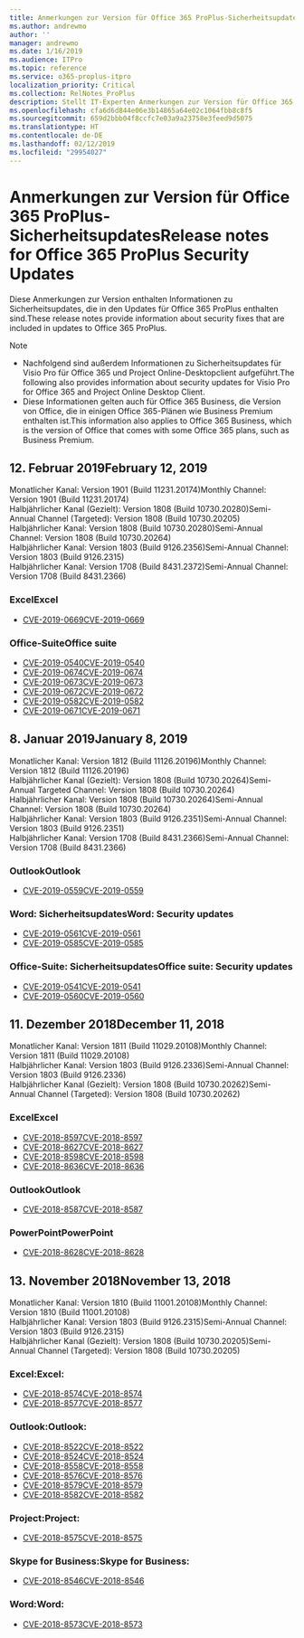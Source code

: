 ```yaml
---
title: Anmerkungen zur Version für Office 365 ProPlus-Sicherheitsupdates
ms.author: andrewmo
author: ''
manager: andrewmo
ms.date: 1/16/2019
ms.audience: ITPro
ms.topic: reference
ms.service: o365-proplus-itpro
localization_priority: Critical
ms.collection: RelNotes_ProPlus
description: Stellt IT-Experten Anmerkungen zur Version für Office 365 ProPlus-Sicherheitsupdates zur Verfügung.
ms.openlocfilehash: cfa6d6d844e06e3b14865a64e02c1064fbb8c8f5
ms.sourcegitcommit: 659d2bbb04f8ccfc7e03a9a23758e3feed9d5075
ms.translationtype: HT
ms.contentlocale: de-DE
ms.lasthandoff: 02/12/2019
ms.locfileid: "29954027"
---
```

# <a name="release-notes-for-office-365-proplus-security-updates"></a><span data-ttu-id="6d06b-103">Anmerkungen zur Version für Office 365 ProPlus-Sicherheitsupdates</span><span class="sxs-lookup"><span data-stu-id="6d06b-103">Release notes for Office 365 ProPlus Security Updates</span></span>

<span data-ttu-id="6d06b-104">Diese Anmerkungen zur Version enthalten Informationen zu Sicherheitsupdates, die in den Updates für Office 365 ProPlus enthalten sind.</span><span class="sxs-lookup"><span data-stu-id="6d06b-104">These release notes provide information about security fixes that are included in updates to Office 365 ProPlus.</span></span>
 
> [!NOTE]
> - <span data-ttu-id="6d06b-105">Nachfolgend sind außerdem Informationen zu Sicherheitsupdates für Visio Pro für Office 365 und Project Online-Desktopclient aufgeführt.</span><span class="sxs-lookup"><span data-stu-id="6d06b-105">The following also provides information about security updates for Visio Pro for Office 365 and Project Online Desktop Client.</span></span>
> - <span data-ttu-id="6d06b-106">Diese Informationen gelten auch für Office 365 Business, die Version von Office, die in einigen Office 365-Plänen wie Business Premium enthalten ist.</span><span class="sxs-lookup"><span data-stu-id="6d06b-106">This information also applies to Office 365 Business, which is the version of Office that comes with some Office 365 plans, such as Business Premium.</span></span>
## <a name="february-12-2019"></a><span data-ttu-id="6d06b-107">12. Februar 2019</span><span class="sxs-lookup"><span data-stu-id="6d06b-107">February 12, 2019</span></span>
<span data-ttu-id="6d06b-108">Monatlicher Kanal: Version 1901 (Build 11231.20174)</span><span class="sxs-lookup"><span data-stu-id="6d06b-108">Monthly Channel: Version 1901 (Build 11231.20174)</span></span>  
<span data-ttu-id="6d06b-109">Halbjährlicher Kanal (Gezielt): Version 1808 (Build 10730.20280)</span><span class="sxs-lookup"><span data-stu-id="6d06b-109">Semi-Annual Channel (Targeted): Version 1808 (Build 10730.20205)</span></span>   
<span data-ttu-id="6d06b-110">Halbjährlicher Kanal: Version 1808 (Build 10730.20280)</span><span class="sxs-lookup"><span data-stu-id="6d06b-110">Semi-Annual Channel: Version 1808 (Build 10730.20264)</span></span>  
<span data-ttu-id="6d06b-111">Halbjährlicher Kanal: Version 1803 (Build 9126.2356)</span><span class="sxs-lookup"><span data-stu-id="6d06b-111">Semi-Annual Channel: Version 1803 (Build 9126.2315)</span></span>  
<span data-ttu-id="6d06b-112">Halbjährlicher Kanal: Version 1708 (Build 8431.2372)</span><span class="sxs-lookup"><span data-stu-id="6d06b-112">Semi-Annual Channel: Version 1708 (Build 8431.2366)</span></span>  


### <a name="excel"></a><span data-ttu-id="6d06b-113">Excel</span><span class="sxs-lookup"><span data-stu-id="6d06b-113">Excel</span></span>

-   [<span data-ttu-id="6d06b-114">CVE-2019-0669</span><span class="sxs-lookup"><span data-stu-id="6d06b-114">CVE-2019-0669</span></span>](https://portal.msrc.microsoft.com/de-DE/security-guidance/advisory/CVE-2019-0669)

### <a name="office-suite"></a><span data-ttu-id="6d06b-115">Office-Suite</span><span class="sxs-lookup"><span data-stu-id="6d06b-115">Office suite</span></span>

-   [<span data-ttu-id="6d06b-116">CVE-2019-0540</span><span class="sxs-lookup"><span data-stu-id="6d06b-116">CVE-2019-0540</span></span>](https://portal.msrc.microsoft.com/de-DE/security-guidance/advisory/CVE-2019-0540)
-   [<span data-ttu-id="6d06b-117">CVE-2019-0674</span><span class="sxs-lookup"><span data-stu-id="6d06b-117">CVE-2019-0674</span></span>](https://portal.msrc.microsoft.com/de-DE/security-guidance/advisory/CVE-2019-0674)
-   [<span data-ttu-id="6d06b-118">CVE-2019-0673</span><span class="sxs-lookup"><span data-stu-id="6d06b-118">CVE-2019-0673</span></span>](https://portal.msrc.microsoft.com/de-DE/security-guidance/advisory/CVE-2019-0673)
-   [<span data-ttu-id="6d06b-119">CVE-2019-0672</span><span class="sxs-lookup"><span data-stu-id="6d06b-119">CVE-2019-0672</span></span>](https://portal.msrc.microsoft.com/de-DE/security-guidance/advisory/CVE-2019-0672)
-   [<span data-ttu-id="6d06b-120">CVE-2019-0582</span><span class="sxs-lookup"><span data-stu-id="6d06b-120">CVE-2019-0582</span></span>](https://portal.msrc.microsoft.com/de-DE/security-guidance/advisory/CVE-2019-0582)
-   [<span data-ttu-id="6d06b-121">CVE-2019-0671</span><span class="sxs-lookup"><span data-stu-id="6d06b-121">CVE-2019-0671</span></span>](https://portal.msrc.microsoft.com/de-DE/security-guidance/advisory/CVE-2019-0671)

## <a name="january-8-2019"></a><span data-ttu-id="6d06b-122">8. Januar 2019</span><span class="sxs-lookup"><span data-stu-id="6d06b-122">January 8, 2019</span></span>

<span data-ttu-id="6d06b-123">Monatlicher Kanal: Version 1812 (Build 11126.20196)</span><span class="sxs-lookup"><span data-stu-id="6d06b-123">Monthly Channel: Version 1812 (Build 11126.20196)</span></span>  
<span data-ttu-id="6d06b-124">Halbjährlicher Kanal (Gezielt): Version 1808 (Build 10730.20264)</span><span class="sxs-lookup"><span data-stu-id="6d06b-124">Semi-Annual Targeted Channel: Version 1808 (Build 10730.20264)</span></span>  
<span data-ttu-id="6d06b-125">Halbjährlicher Kanal: Version 1808 (Build 10730.20264)</span><span class="sxs-lookup"><span data-stu-id="6d06b-125">Semi-Annual Channel: Version 1808 (Build 10730.20264)</span></span>  
<span data-ttu-id="6d06b-126">Halbjährlicher Kanal: Version 1803 (Build 9126.2351)</span><span class="sxs-lookup"><span data-stu-id="6d06b-126">Semi-Annual Channel: Version 1803 (Build 9126.2351)</span></span>  
<span data-ttu-id="6d06b-127">Halbjährlicher Kanal: Version 1708 (Build 8431.2366)</span><span class="sxs-lookup"><span data-stu-id="6d06b-127">Semi-Annual Channel: Version 1708 (Build 8431.2366)</span></span>  


### <a name="outlook"></a><span data-ttu-id="6d06b-128">Outlook</span><span class="sxs-lookup"><span data-stu-id="6d06b-128">Outlook</span></span>
-   [<span data-ttu-id="6d06b-129">CVE-2019-0559</span><span class="sxs-lookup"><span data-stu-id="6d06b-129">CVE-2019-0559</span></span>](https://portal.msrc.microsoft.com/de-DE/security-guidance/advisory/CVE-2019-0559)

### <a name="word-security-updates"></a><span data-ttu-id="6d06b-130">Word: Sicherheitsupdates</span><span class="sxs-lookup"><span data-stu-id="6d06b-130">Word: Security updates</span></span> 
-   [<span data-ttu-id="6d06b-131">CVE-2019-0561</span><span class="sxs-lookup"><span data-stu-id="6d06b-131">CVE-2019-0561</span></span>](https://portal.msrc.microsoft.com/de-DE/security-guidance/advisory/CVE-2019-0561)
-   [<span data-ttu-id="6d06b-132">CVE-2019-0585</span><span class="sxs-lookup"><span data-stu-id="6d06b-132">CVE-2019-0585</span></span>](https://portal.msrc.microsoft.com/de-DE/security-guidance/advisory/CVE-2019-0585) 
 
### <a name="office-suite-security-updates"></a><span data-ttu-id="6d06b-133">Office-Suite: Sicherheitsupdates</span><span class="sxs-lookup"><span data-stu-id="6d06b-133">Office suite: Security updates</span></span> 
-   [<span data-ttu-id="6d06b-134">CVE-2019-0541</span><span class="sxs-lookup"><span data-stu-id="6d06b-134">CVE-2019-0541</span></span>](https://portal.msrc.microsoft.com/de-DE/security-guidance/advisory/CVE-2019-0541)
-   [<span data-ttu-id="6d06b-135">CVE-2019-0560</span><span class="sxs-lookup"><span data-stu-id="6d06b-135">CVE-2019-0560</span></span>](https://portal.msrc.microsoft.com/de-DE/security-guidance/advisory/CVE-2019-0560)

## <a name="december-11-2018"></a><span data-ttu-id="6d06b-136">11. Dezember 2018</span><span class="sxs-lookup"><span data-stu-id="6d06b-136">December 11, 2018</span></span>
<span data-ttu-id="6d06b-137">Monatlicher Kanal: Version 1811 (Build 11029.20108)</span><span class="sxs-lookup"><span data-stu-id="6d06b-137">Monthly Channel: Version 1811 (Build 11029.20108)</span></span>  
<span data-ttu-id="6d06b-138">Halbjährlicher Kanal: Version 1803 (Build 9126.2336)</span><span class="sxs-lookup"><span data-stu-id="6d06b-138">Semi-Annual Channel: Version 1803 (Build 9126.2336)</span></span>  
<span data-ttu-id="6d06b-139">Halbjährlicher Kanal (Gezielt): Version 1808 (Build 10730.20262)</span><span class="sxs-lookup"><span data-stu-id="6d06b-139">Semi-Annual Channel (Targeted): Version 1808 (Build 10730.20262)</span></span>  

### <a name="excel"></a><span data-ttu-id="6d06b-140">Excel</span><span class="sxs-lookup"><span data-stu-id="6d06b-140">Excel</span></span>

-   [<span data-ttu-id="6d06b-141">CVE-2018-8597</span><span class="sxs-lookup"><span data-stu-id="6d06b-141">CVE-2018-8597</span></span>](https://portal.msrc.microsoft.com/de-DE/security-guidance/advisory/CVE-2018-8597)
-   [<span data-ttu-id="6d06b-142">CVE-2018-8627</span><span class="sxs-lookup"><span data-stu-id="6d06b-142">CVE-2018-8627</span></span>](https://portal.msrc.microsoft.com/de-DE/security-guidance/advisory/CVE-2018-8627)
-   [<span data-ttu-id="6d06b-143">CVE-2018-8598</span><span class="sxs-lookup"><span data-stu-id="6d06b-143">CVE-2018-8598</span></span>](https://portal.msrc.microsoft.com/de-DE/security-guidance/advisory/CVE-2018-8598)
-   [<span data-ttu-id="6d06b-144">CVE-2018-8636</span><span class="sxs-lookup"><span data-stu-id="6d06b-144">CVE-2018-8636</span></span>](https://portal.msrc.microsoft.com/de-DE/security-guidance/advisory/CVE-2018-8636)

### <a name="outlook"></a><span data-ttu-id="6d06b-145">Outlook</span><span class="sxs-lookup"><span data-stu-id="6d06b-145">Outlook</span></span>

-   [<span data-ttu-id="6d06b-146">CVE-2018-8587</span><span class="sxs-lookup"><span data-stu-id="6d06b-146">CVE-2018-8587</span></span>](https://portal.msrc.microsoft.com/de-DE/security-guidance/advisory/CVE-2018-8587)

### <a name="powerpoint"></a><span data-ttu-id="6d06b-147">PowerPoint</span><span class="sxs-lookup"><span data-stu-id="6d06b-147">PowerPoint</span></span>

-   [<span data-ttu-id="6d06b-148">CVE-2018-8628</span><span class="sxs-lookup"><span data-stu-id="6d06b-148">CVE-2018-8628</span></span>](https://portal.msrc.microsoft.com/de-DE/security-guidance/advisory/CVE-2018-8628)

## <a name="november-13-2018"></a><span data-ttu-id="6d06b-149">13. November 2018</span><span class="sxs-lookup"><span data-stu-id="6d06b-149">November 13, 2018</span></span>
<span data-ttu-id="6d06b-150">Monatlicher Kanal: Version 1810 (Build 11001.20108)</span><span class="sxs-lookup"><span data-stu-id="6d06b-150">Monthly Channel: Version 1810 (Build 11001.20108)</span></span>  
<span data-ttu-id="6d06b-151">Halbjährlicher Kanal: Version 1803 (Build 9126.2315)</span><span class="sxs-lookup"><span data-stu-id="6d06b-151">Semi-Annual Channel: Version 1803 (Build 9126.2315)</span></span>  
<span data-ttu-id="6d06b-152">Halbjährlicher Kanal (Gezielt): Version 1808 (Build 10730.20205)</span><span class="sxs-lookup"><span data-stu-id="6d06b-152">Semi-Annual Channel (Targeted): Version 1808 (Build 10730.20205)</span></span>  

### <a name="excel"></a><span data-ttu-id="6d06b-153">Excel:</span><span class="sxs-lookup"><span data-stu-id="6d06b-153">Excel:</span></span>

-   [<span data-ttu-id="6d06b-154">CVE-2018-8574</span><span class="sxs-lookup"><span data-stu-id="6d06b-154">CVE-2018-8574</span></span>](https://portal.msrc.microsoft.com/de-DE/security-guidance/advisory/CVE-2018-8574)
-   [<span data-ttu-id="6d06b-155">CVE-2018-8577</span><span class="sxs-lookup"><span data-stu-id="6d06b-155">CVE-2018-8577</span></span>](https://portal.msrc.microsoft.com/de-DE/security-guidance/advisory/CVE-2018-8577)

### <a name="outlook"></a><span data-ttu-id="6d06b-156">Outlook:</span><span class="sxs-lookup"><span data-stu-id="6d06b-156">Outlook:</span></span>

-   [<span data-ttu-id="6d06b-157">CVE-2018-8522</span><span class="sxs-lookup"><span data-stu-id="6d06b-157">CVE-2018-8522</span></span>](https://portal.msrc.microsoft.com/de-DE/security-guidance/advisory/CVE-2018-8522)
-   [<span data-ttu-id="6d06b-158">CVE-2018-8524</span><span class="sxs-lookup"><span data-stu-id="6d06b-158">CVE-2018-8524</span></span>](https://portal.msrc.microsoft.com/de-DE/security-guidance/advisory/CVE-2018-8524)
-   [<span data-ttu-id="6d06b-159">CVE-2018-8558</span><span class="sxs-lookup"><span data-stu-id="6d06b-159">CVE-2018-8558</span></span>](https://portal.msrc.microsoft.com/de-DE/security-guidance/advisory/CVE-2018-8558)
-   [<span data-ttu-id="6d06b-160">CVE-2018-8576</span><span class="sxs-lookup"><span data-stu-id="6d06b-160">CVE-2018-8576</span></span>](https://portal.msrc.microsoft.com/de-DE/security-guidance/advisory/CVE-2018-8576)
-   [<span data-ttu-id="6d06b-161">CVE-2018-8579</span><span class="sxs-lookup"><span data-stu-id="6d06b-161">CVE-2018-8579</span></span>](https://portal.msrc.microsoft.com/de-DE/security-guidance/advisory/CVE-2018-8579)
-   [<span data-ttu-id="6d06b-162">CVE-2018-8582</span><span class="sxs-lookup"><span data-stu-id="6d06b-162">CVE-2018-8582</span></span>](https://portal.msrc.microsoft.com/de-DE/security-guidance/advisory/CVE-2018-8582)

### <a name="project"></a><span data-ttu-id="6d06b-163">Project:</span><span class="sxs-lookup"><span data-stu-id="6d06b-163">Project:</span></span>

-   [<span data-ttu-id="6d06b-164">CVE-2018-8575</span><span class="sxs-lookup"><span data-stu-id="6d06b-164">CVE-2018-8575</span></span>](https://portal.msrc.microsoft.com/de-DE/security-guidance/advisory/CVE-2018-8575)

### <a name="skype-for-business"></a><span data-ttu-id="6d06b-165">Skype for Business:</span><span class="sxs-lookup"><span data-stu-id="6d06b-165">Skype for Business:</span></span>

-   [<span data-ttu-id="6d06b-166">CVE-2018-8546</span><span class="sxs-lookup"><span data-stu-id="6d06b-166">CVE-2018-8546</span></span>](https://portal.msrc.microsoft.com/de-DE/security-guidance/advisory/CVE-2018-8546)

### <a name="word"></a><span data-ttu-id="6d06b-167">Word:</span><span class="sxs-lookup"><span data-stu-id="6d06b-167">Word:</span></span>

-   [<span data-ttu-id="6d06b-168">CVE-2018-8573</span><span class="sxs-lookup"><span data-stu-id="6d06b-168">CVE-2018-8573</span></span>](https://portal.msrc.microsoft.com/de-DE/security-guidance/advisory/CVE-2018-8573)